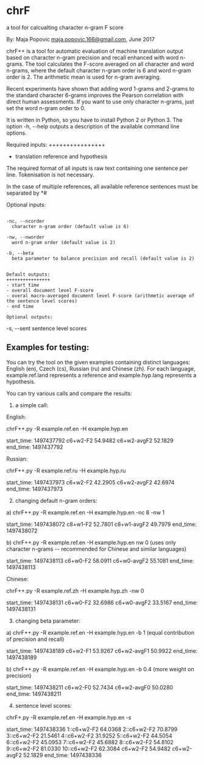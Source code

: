 # chrF
 a tool for calcualting character n-gram F score

By: Maja Popovic <maja.popovic.166@gmail.com>,  June 2017


chrF++ is a tool for automatic evaluation of machine translation output based on character n-gram precision and recall enhanced with word n-grams. 
The tool calculates the  F-score averaged on all character and word n-grams, where the default character n-gram order is 6 and word n-gram order is 2.  The arithmetic mean is used for n-gram averaging.

Recent experiments have shown that adding word 1-grams and 2-grams to the standard character 6-grams improves the Pearson correlation with direct human assessments. If you want to use only character n-grams, just set the word n-gram order to 0.

It is written in Python, so you have to install Python 2 or Python 3.
The option -h, --help outputs a description of the available command line options.


Required inputs:
++++++++++++++++

- translation reference and hypothesis

The required format of all inputs is raw text containing one sentence per line. Tokenisation is not necessary. 

In the case of multiple references, all available reference sentences must be separated by *#


Optional inputs:
~~~~~~~~~~~~~~~~

-nc, --ncorder
  character n-gram order (default value is 6)

-nw, --nworder
  word n-gram order (default value is 2)

-b, --beta
  beta parameter to balance precision and recall (default value is 2)


Default outputs:
++++++++++++++++
- start time
- overall document level F-score
- overal macro-averaged document level F-score (arithmetic average of the sentence level scores)
- end time

Optional outputs:
~~~~~~~~~~~~~~~~~

-s, --sent
    sentence level scores


Examples for testing:
-------------------------------------- 

You can try the tool on the given examples containing distinct languages: English (en), Czech (cs), Russian (ru) and Chinese (zh). 
For each language, example.ref.land represents a reference and example.hyp.lang represents a hypothesis.

You can try various calls and compare the results:

1) a simple call:

English:

chrF++.py -R example.ref.en -H example.hyp.en

start_time:	1497437792
c6+w2-F2	54.9482
c6+w2-avgF2	52.1829
end_time:	1497437792

Russian:

chrF++.py -R example.ref.ru -H example.hyp.ru

start_time:	1497437973
c6+w2-F2	42.2905
c6+w2-avgF2	42.6974
end_time:	1497437973



2) changing default n-gram orders:

a) chrF++.py -R example.ref.en -H example.hyp.en -nc 8 -nw 1 

start_time:	1497438072
c8+w1-F2	52.7801
c8+w1-avgF2	49.7979
end_time:	1497438072


b) chrF++.py -R example.ref.en -H example.hyp.en nw 0 (uses only character n-grams -- recommended for Chinese and similar languages)

start_time:	1497438113
c6+w0-F2	58.0911
c6+w0-avgF2	55.1081
end_time:	1497438113


Chinese:

chrF++.py -R example.ref.zh -H example.hyp.zh -nw 0

start_time:	1497438131
c6+w0-F2	32.6986
c6+w0-avgF2	33.5167
end_time:	1497438131



3) changing beta parameter:

a) chrF++.py -R example.ref.en -H example.hyp.en -b 1 (equal contribution of precision and recall)

start_time:	1497438189
c6+w2-F1	53.9267
c6+w2-avgF1	50.9922
end_time:	1497438189


b) chrF++.py -R example.ref.en -H example.hyp.en -b 0.4 (more weight on precision)

start_time:	1497438211
c6+w2-F0	52.7434
c6+w2-avgF0	50.0280
end_time:	1497438211



4) sentence level scores:

chrF+.py -R example.ref.en -H example.hyp.en -s

start_time:	1497438336
1::c6+w2-F2	64.0368
2::c6+w2-F2	70.8799
3::c6+w2-F2	21.5461
4::c6+w2-F2	31.9252
5::c6+w2-F2	44.5054
6::c6+w2-F2	45.0953
7::c6+w2-F2	45.6882
8::c6+w2-F2	54.8102
9::c6+w2-F2	81.0330
10::c6+w2-F2	62.3084
c6+w2-F2	54.9482
c6+w2-avgF2	52.1829
end_time:	1497438336

